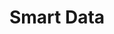 ---
slug: x-data
title: Smart Data
category: skm
subcategory: argument-skm
sort: 3
icon: android
description: Les progrès que nous avons mené autour de nos technologies autour du traitement de données permettent d'automatiser en partie des tâches qui représentent actuellement chez les entreprises un temps de travail conséquent, ou bien pire, une non prise en compte d'informations parfois clés.
argument: yes
---